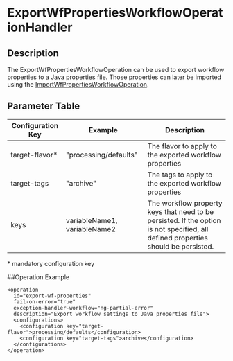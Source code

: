 # ExportWfPropertiesWorkflowOperationHandler

## Description

The ExportWfPropertiesWorkflowOperation can be used to export workflow properties to a Java properties file. Those
properties can later be imported using the [ImportWfPropertiesWorkflowOperation](import-wf-properties-woh.md).

## Parameter Table

|Configuration Key|Example                     |Description                                            |
|-----------------|----------------------------|-------------------------------------------------------|
|target-flavor*   |"processing/defaults"       |The flavor to apply to the exported workflow properties|
|target-tags      |"archive"                   |The tags to apply to the exported workflow properties  |
|keys             |variableName1, variableName2|The workflow property keys that need to be persisted. If the option is not specified, all defined properties should be persisted.|

\* mandatory configuration key

##Operation Example

    <operation
      id="export-wf-properties"
      fail-on-error="true"
      exception-handler-workflow="ng-partial-error"
      description="Export workflow settings to Java properties file">
      <configurations>
        <configuration key="target-flavor">processing/defaults</configuration>
        <configuration key="target-tags">archive</configuration>
      </configurations>
    </operation>

